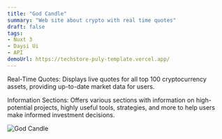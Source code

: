 ```yaml
---
title: "God Candle"
summary: "Web site about crypto with real time quotes"
draft: false
tags:
- Nuxt 3
- Daysi Ui
- API
demoUrl: https://techstore-puly-template.vercel.app/
---
```


Real-Time Quotes: Displays live quotes for all top 100 cryptocurrency assets, providing up-to-date market data for users.

Information Sections: Offers various sections with information on high-potential projects, highly useful tools, strategies, and more to help users make informed investment decisions.



![God Candle](/god-candle-quotes.PNG)
